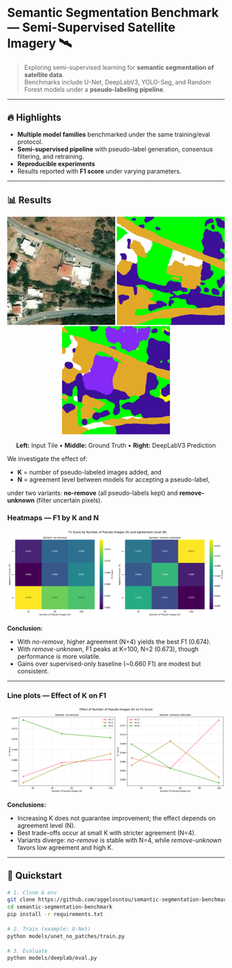 # Semantic Segmentation Benchmark — Semi-Supervised Satellite Imagery 🛰️

> Exploring semi-supervised learning for **semantic segmentation of satellite data**.  
> Benchmarks include U-Net, DeepLabV3, YOLO-Seg, and Random Forest models under a **pseudo-labeling pipeline**.

---

## 🔥 Highlights
- **Multiple model families** benchmarked under the same training/eval protocol.  
- **Semi-supervised pipeline** with pseudo-label generation, consensus filtering, and retraining.  
- **Reproducible experiments** 
- Results reported with **F1 score** under varying parameters.

---

## 📊 Results
<p align="center">
  <img src="dataset/test/image/0005.jpg" alt="Input image" width="250"/>
  <img src="dataset/test/mask/0005.png" alt="Ground truth" width="250"/>
  <img src="predictions/deeplab/test/0005.png" alt="Prediction" width="250"/>
</p>

<p align="center">
  <b>Left:</b> Input Tile • <b>Middle:</b> Ground Truth • <b>Right:</b> DeepLabV3 Prediction
</p>


We investigate the effect of:
- **K** = number of pseudo-labeled images added, and  
- **N** = agreement level between models for accepting a pseudo-label,  

under two variants: **no-remove** (all pseudo-labels kept) and **remove-unknown** (filter uncertain pixels).

### Heatmaps — F1 by K and N

<p align="center">
<img src="plots/f1_heatmap.png" alt="F1 Heatmaps" width="800"/>
</p>

**Conclusion:**  
- With *no-remove*, higher agreement (N=4) yields the best F1 (0.674).  
- With *remove-unknown*, F1 peaks at K=100, N=2 (0.673), though performance is more volatile.  
- Gains over supervised-only baseline (~0.660 F1) are modest but consistent.

---

### Line plots — Effect of K on F1

<p align="center">
<img src="plots/k_effect.png" alt="K vs F1" width="800"/>
</p>

**Conclusions:**  
- Increasing K does not guarantee improvement; the effect depends on agreement level (N).  
- Best trade-offs occur at small K with stricter agreement (N=4).  
- Variants diverge: *no-remove* is stable with N=4, while *remove-unknown* favors low agreement and high K.

---

## 🚀 Quickstart

```bash
# 1. Clone & env
git clone https://github.com/aggelosntou/semantic-segmentation-benchmark.git
cd semantic-segmentation-benchmark
pip install -r requirements.txt

# 2. Train (example: U-Net)
python models/unet_no_patches/train.py

# 3. Evaluate
python models/deeplab/eval.py
